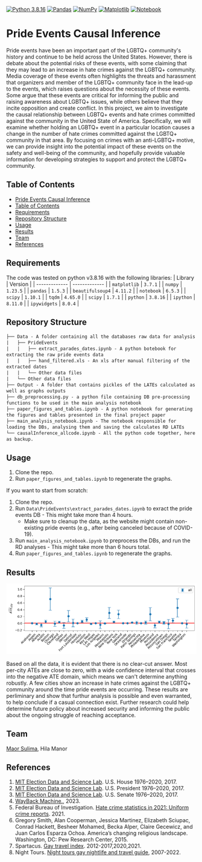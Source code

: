[![Python 3.8.16](https://img.shields.io/badge/python-3.8.16+-blue?logo=python&logoColor=white)](https://www.python.org/downloads/release/python-3816/)
[![Pandas](https://img.shields.io/badge/pandas-1.5.3+-green?logo=pandas&logoColor=white)](https://pypi.org/project/pandas/1.5.3/)
[![NumPy](https://img.shields.io/badge/numpy-1.23.5+-green?logo=numpy&logoColor=white)](https://pypi.org/project/numpy/1.23.5/)
[![Matplotlib](https://img.shields.io/badge/matplotlib-3.7.1+-green?logo=plotly&logoColor=white)](https://pypi.org/project/matplotlib/3.7.1)
[![Notebook](https://img.shields.io/badge/notebook-6.5.3+-green?logo=jupyter&logoColor=white)](https://pypi.org/project/notebook/6.5.3)

# Pride Events Causal Inference

Pride events have been an important part of the LGBTQ+ community's history and continue to be held across the United States.
However, there is debate about the potential risks of these events, with some claiming that they may lead to an increase in hate crimes against the LGBTQ+ community.
Media coverage of these events often highlights the threats and harassment that organizers and member of the LGBTQ+ community face in the lead-up to the events, which raises questions about the necessity of these events.
Some argue that these events are critical for informing the public and raising awareness about LGBTQ+ issues, while others believe that they incite opposition and create conflict.
In this project, we aim to investigate the causal relationship between LGBTQ+ events and hate crimes committed against the community in the United State of America.
Specifically, we will examine whether holding an LGBTQ+ event in a particular location causes a change in the number of hate crimes committed against the LGBTQ+ community in that area.
By focusing on crimes with an anti-LGBTQ+ motive, we can provide insight into the potential impact of these events on the safety and well-being of the community, and hopefully provide valuable information for developing strategies to support and protect the LGBTQ+ community.

## Table of Contents

- [Pride Events Causal Inference](#pride-events-causal-inference)
- [Table of Contents](#table-of-contents)
- [Requirements](#requirements)
- [Repository Structure](#repository-structure)
- [Usage](#usage)
- [Results](#results)
- [Team](#team)
- [References](#references)

## Requirements

The code was tested on python v3.8.16 with the following libraries:
| Library | Version |
| ------------- | ------------- |
| `matplotlib` | `3.7.1` |
| `numpy` | `1.23.5` |
| `pandas` | `1.5.3` |
| `beautifulsoup4` | `4.11.2` |
| `notebook` | `6.5.3` |
| `scipy` | `1.10.1` |
| `tqdm` | `4.65.0` |
| `scipy` | `1.7.1` |
| `python` | `3.8.16` |
| `ipython` | `8.11.0` |
| `ipywidgets` | `8.0.4` |

## Repository Structure

```batch
├── Data - A folder containing all the databases raw data for analysis
|   ├── PrideEvents
|   |	├── extract_parades_dates.ipynb - A python botebook for extracting the raw pride events data 
|   |	├── hand_filtered.xls - An xls after manual filtering of the extracted dates
|   |	└── Other data files
|	└── Other data files
├── Output - A folder that contains pickles of the LATEs calculated as well as graphs outputs
├── db_preprocessing.py - a python file containing DB pre-processing functions to be used in the main analysis notebook
├── paper_figures_and_tables.ipynb - A python notebook for generating the figures and tables presented in the final project paper
├── main_analysis_notebook.ipynb - The notebook responsible for loading the DBs, analysing them and saving the calculates RD LATEs
└── causalInference_allcode.ipynb - All the python code together, here as backup.
```

## Usage

1. Clone the repo.
2. Run `paper_figures_and_tables.ipynb` to regenerate the graphs.

If you want to start from scratch:

1. Clone the repo.
2. Run `Data\PrideEvents\extract_parades_dates.ipynb` to exract the pride events DB - This might take more than 4 hours.
    - Make sure to cleanup the data, as the website might contain non-existing pride events (e.g., after being canceled because of COVID-19).
3. Run `main_analysis_notebook.ipynb` to preprocess the DBs, and run the RD analyses - This might take more than 6 hours total.
4. Run `paper_figures_and_tables.ipynb` to regenerate the graphs.

## Results

![Final ATE estimations](Output/graphs/percity.png)

Based on all the data, it is evident that there is no clear-cut answer.
Most per-city ATEs are close to zero, with a wide confidence interval that crosses into the negative ATE domain, which means we can't determine anything robustly.
A few cities show an increase in hate crimes against the LGBTQ+ community around the time pride events are occurring. These results are perliminary and show that furthur analysis is possible and even warranted, to help conclude if a casual connection exist.
Further research could help determine future policy about increased security and informing the public about the ongoing struggle of reaching acceptance.

## Team

[Maor Sulima](https://www.github.com/maorsulima), Hila Manor

## References

1. [MIT Election Data and Science Lab](https://electionlab.mit.edu/data#data). U.S. House 1976–2020, 2017.
2. [MIT Election Data and Science Lab](https://electionlab.mit.edu/data#data). U.S. President 1976–2020, 2017.
3. [MIT Election Data and Science Lab](https://electionlab.mit.edu/data#data). U.S. Senate 1976–2020, 2017.
4. [WayBack Machine.](https://web.archive.org), 2023.
5. Federal Bureau of Investigation. [Hate crime statistics in 2021: Uniform crime reports](https://www.fbi.gov/services/cjis/ucr/hate-crime). 2021.
6. Gregory Smith, Alan Cooperman, Jessica Martinez, Elizabeth Sciupac, Conrad Hackett, Besheer Mohamed, Becka Alper, Claire Gecewicz, and Juan Carlos Esparza Ochoa. America’s changing religious landscape. Washington, DC: Pew Research Center, 2015.
7. Spartacus. [Gay travel index](https://spartacus.gayguide.travel/blog/spartacus-gay-travel-index/). 2012-2017,2020,2021.
8. Night Tours. [Night tours gay nightlife and travel guide](https://www.nighttours.com/gaypride/), 2007-2022.
